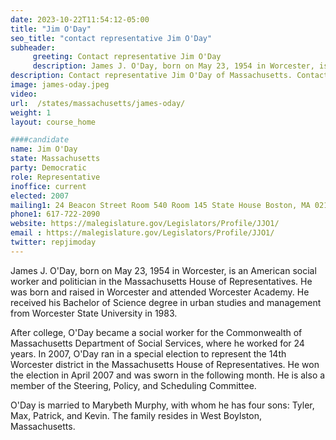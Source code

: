 ```yaml
---
date: 2023-10-22T11:54:12-05:00
title: "Jim O'Day"
seo_title: "contact representative Jim O'Day"
subheader:
     greeting: Contact representative Jim O'Day
     description: James J. O'Day, born on May 23, 1954 in Worcester, is an American social worker and politician in the Massachusetts House of Representatives. He was born and raised in Worcester and attended Worcester Academy. He received his Bachelor of Science degree in urban studies and management from Worcester State University in 1983.
description: Contact representative Jim O'Day of Massachusetts. Contact information for Jim O'Day includes email address, phone number, and mailing address.
image: james-oday.jpeg
video:
url:  /states/massachusetts/james-oday/
weight: 1
layout: course_home

####candidate
name: Jim O'Day
state: Massachusetts
party: Democratic
role: Representative
inoffice: current
elected: 2007
mailing1: 24 Beacon Street Room 540 Room 145 State House Boston, MA 02133
phone1: 617-722-2090
website: https://malegislature.gov/Legislators/Profile/JJO1/
email : https://malegislature.gov/Legislators/Profile/JJO1/
twitter: repjimoday
---
```


James J. O'Day, born on May 23, 1954 in Worcester, is an American social worker and politician in the Massachusetts House of Representatives. He was born and raised in Worcester and attended Worcester Academy. He received his Bachelor of Science degree in urban studies and management from Worcester State University in 1983.

After college, O'Day became a social worker for the Commonwealth of Massachusetts Department of Social Services, where he worked for 24 years. In 2007, O'Day ran in a special election to represent the 14th Worcester district in the Massachusetts House of Representatives. He won the election in April 2007 and was sworn in the following month. He is also a member of the Steering, Policy, and Scheduling Committee.

O'Day is married to Marybeth Murphy, with whom he has four sons: Tyler, Max, Patrick, and Kevin. The family resides in West Boylston, Massachusetts.

